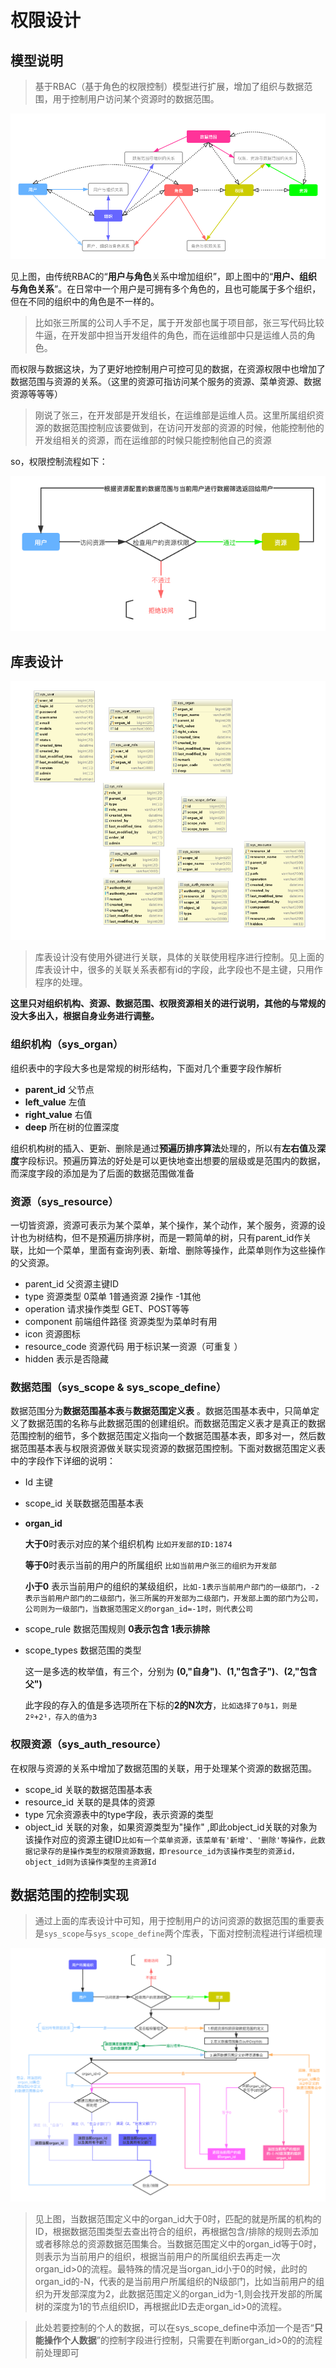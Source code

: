 # 权限设计

## 模型说明

> 基于RBAC（基于角色的权限控制）模型进行扩展，增加了组织与数据范围，用于控制用户访问某个资源时的数据范围。

![权限设计](./static/权限设计.png)

见上图，由传统RBAC的“**用户与角色**关系中增加组织”，即上图中的“**用户、组织与角色关系**”。在日常中一个用户是可拥有多个角色的，且也可能属于多个组织，但在不同的组织中的角色是不一样的。

> 比如张三所属的公司人手不足，属于开发部也属于项目部，张三写代码比较牛逼，在开发部中担当开发组件的角色，而在运维部中只是运维人员的角色。

而权限与数据这块，为了更好地控制用户可控可见的数据，在资源权限中也增加了数据范围与资源的关系。（这里的资源可指访问某个服务的资源、菜单资源、数据资源等等等）

> 刚说了张三，在开发部是开发组长，在运维部是运维人员。这里所属组织资源的数据范围控制应该要做到，在访问开发部的资源的时候，他能控制他的开发组相关的资源，而在运维部的时候只能控制他自己的资源

so，权限控制流程如下：

![权限控制流程](./static/权限控制流程.png)

## 库表设计

![权限库表设计](./static/权限库表设计.png)

> 库表设计没有使用外键进行关联，具体的关联使用程序进行控制。见上面的库表设计中，很多的关联关系表都有id的字段，此字段也不是主键，只用作程序的处理。

**这里只对组织机构、资源、数据范围、权限资源相关的进行说明，其他的与常规的没大多出入，根据自身业务进行调整。**

### 组织机构（sys_organ）

组织表中的字段大多也是常规的树形结构，下面对几个重要字段作解析

- **parent_id**  父节点
- **left_value** 左值
- **right_value**  右值
- **deep**   所在树的位置深度

组织机构树的插入、更新、删除是通过**预遍历排序算法**处理的，所以有**左右值**及**深度**字段标识。预遍历算法的好处是可以更快地查出想要的层级或是范围内的数据，而深度字段的添加是为了后面的数据范围做准备

### 资源（sys_resource）

一切皆资源，资源可表示为某个菜单，某个操作，某个动作，某个服务，资源的设计也为树结构，但不是预遍历排序树，而是一颗简单的树，只有parent_id作关联，比如一个菜单，里面有查询列表、新增、删除等操作，此菜单则作为这些操作的父资源。

- parent_id 父资源主键ID
- type 资源类型 0菜单 1普通资源 2操作 -1其他
- operation 请求操作类型 GET、POST等等
- component 前端组件路径 资源类型为菜单时有用
- icon 资源图标
- resource_code 资源代码 用于标识某一资源（可重复 ）
- hidden 表示是否隐藏

### 数据范围（sys_scope & sys_scope_define）

数据范围分为**数据范围基本表**与**数据范围定义表**
。数据范围基本表中，只简单定义了数据范围的名称与此数据范围的创建组织。而数据范围定义表才是真正的数据范围控制的细节，多个数据范围定义指向一个数据范围基本表，即多对一，然后数据范围基本表与权限资源做关联实现资源的数据范围控制。下面对数据范围定义表中的字段作下详细的说明：

- Id 主键

- scope_id 关联数据范围基本表

- **organ_id**

  **大于0**时表示对应的某个组织机构  `比如开发部的ID:1874`

  **等于0**时表示当前的用户的所属组织 `比如当前用户张三的组织为开发部`

  **小于0**
  表示当前用户的组织的某级组织，`比如-1表示当前用户部门的一级部门，-2表示当前用户部门的二级部门，张三所属的开发部为二级部门，开发部上面的部门为公司，公司则为一级部门，当数据范围定义的organ_id=-1时，则代表公司`

- scope_rule 数据范围规则  **0表示包含 1表示排除**

- scope_types 数据范围的类型

  这一是多选的枚举值，有三个，分别为 **(0,"自身")**、**(1,"包含子")**、**(2,"包含父")**

  此字段的存入的值是多选项所在下标的**2的N次方**，`比如选择了0与1，则是2º+2¹，存入的值为3`

### 权限资源（sys_auth_resource）

在权限与资源的关系中增加了数据范围的关联，用于处理某个资源的数据范围。

- scope_id 关联的数据范围基本表
- resource_id 关联的是具体的资源
- type 冗余资源表中的type字段，表示资源的类型
- object_id 关联的对象，如果资源类型为"操作"
  ,即此object_id关联的对象为该操作对应的资源主键ID`比如有一个菜单资源，该菜单有'新增'、'删除'等操作，此数据记录存的是操作类型的权限资源数据，即resource_id为该操作类型的资源id，object_id则为该操作类型的主资源Id`

## 数据范围的控制实现

> 通过上面的库表设计中可知，用于控制用户的访问资源的数据范围的重要表是`sys_scope`与`sys_scope_define`两个库表，下面对控制流程进行详细梳理

![数据范围控制流程](./static/数据范围控制流程.png)

> 见上图，当数据范围定义中的organ_id大于0时，匹配的就是所属的机构的ID，根据数据范围类型去查出符合的组织，再根据包含/排除的规则去添加或者移除总的资源数据范围集合。当数据范围定义中的organ_id等于0时，则表示为当前用户的组织，根据当前用户的所属组织去再走一次organ_id>0的流程。最特殊的情况是当organ_id小于0的时候，此时的organ_id的-N，代表的是当前用户所属组织的N级部门，比如当前用户的组织为开发部深度为2，此数据范围定义的organ_id为-1,则会找开发部的所属树的深度为1的节点组织ID，再根据此ID去走organ_id>0的流程。



> 此处若要控制的个人的数据，可以在sys_scope_define中添加一个是否“**只能操作个人数据**”的控制字段进行控制，只需要在判断organ_id>0的的流程前处理即可








​

​    